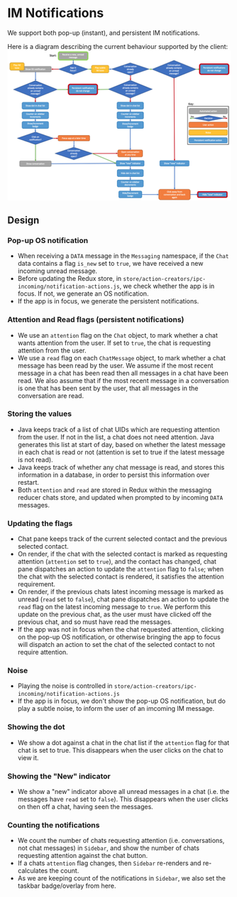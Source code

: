 # IM Notifications

We support both pop-up (instant), and persistent IM notifications.

Here is a diagram describing the current behaviour supported by the client:
![Notification behaviour](./images/notification-behaviour.png)

## Design

### Pop-up OS notification

- When receiving a `DATA` message in the `Messaging` namespace, if the `Chat` data contains a flag `is_new` set to `true`, we have received a new incoming unread message.
- Before updating the Redux store, in `store/action-creators/ipc-incoming/notification-actions.js`, we check whether the app is in focus. If not, we generate an OS notification.
- If the app is in focus, we generate the persistent notifications.

### Attention and Read flags (persistent notifications)

- We use an `attention` flag on the `Chat` object, to mark whether a chat wants attention from the user. If set to `true`, the chat is requesting attention from the user.
- We use a `read` flag on each `ChatMessage` object, to mark whether a chat message has been read by the user. We assume if the most recent message in a chat has been read then all messages in a chat have been read. We also assume that if the most recent message in a conversation is one that has been sent by the user, that all messages in the conversation are read.

### Storing the values

- Java keeps track of a list of chat UIDs which are requesting attention from the user. If not in the list, a chat does not need attention. Java generates this list at start of day, based on whether the latest message in each chat is read or not (attention is set to true if the latest message is not read).
- Java keeps track of whether any chat message is read, and stores this information in a database, in order to persist this information over restart.
- Both `attention` and `read` are stored in Redux within the messaging reducer chats store, and updated when prompted to by incoming `DATA` messages.

### Updating the flags

- Chat pane keeps track of the current selected contact and the previous selected contact.
- On render, if the chat with the selected contact is marked as requesting attention (`attention` set to `true`), and the contact has changed, chat pane dispatches an action to update the `attention` flag to `false`; when the chat with the selected contact is rendered, it satisfies the attention requirement.
- On render, if the previous chats latest incoming message is marked as unread (`read` set to `false`), chat pane dispatches an action to update the `read` flag on the latest incoming message to `true`. We perform this update on the previous chat, as the user must have clicked off the previous chat, and so must have read the messages.
- If the app was not in focus when the chat requested attention, clicking on the pop-up OS notification, or otherwise bringing the app to focus will dispatch an action to set the chat of the selected contact to not require attention.

### Noise

- Playing the noise is controlled in `store/action-creators/ipc-incoming/notification-actions.js`
- If the app is in focus, we don't show the pop-up OS notification, but do play a subtle noise, to inform the user of an imcoming IM message.

### Showing the dot

- We show a dot against a chat in the chat list if the `attention` flag for that chat is set to true. This disappears when the user clicks on the chat to view it.

### Showing the "New" indicator

- We show a "new" indicator above all unread messages in a chat (i.e. the messages have `read` set to `false`). This disappears when the user clicks on then off a chat, having seen the messages.

### Counting the notifications

- We count the number of chats requesting attention (i.e. conversations, not chat messages) in `Sidebar`, and show the number of chats requesting attention against the chat button.
- If a chats `attention` flag changes, then `Sidebar` re-renders and re-calculates the count.
- As we are keeping count of the notifications in `Sidebar`, we also set the taskbar badge/overlay from here.
